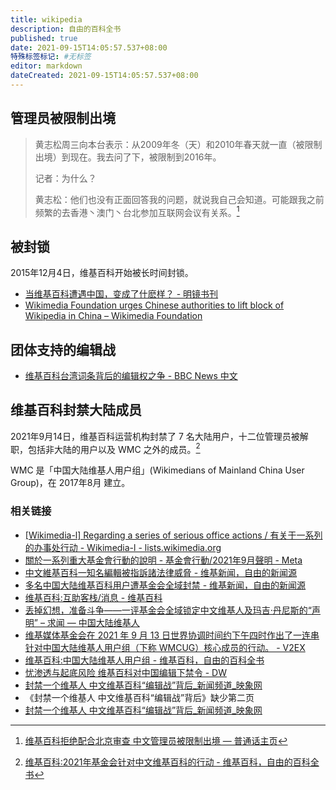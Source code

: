 ```yaml
---
title: wikipedia
description: 自由的百科全书
published: true
date: 2021-09-15T14:05:57.537+08:00
特殊标签标记: #无标签
editor: markdown
dateCreated: 2021-09-15T14:05:57.537+08:00
---
```


## 管理员被限制出境

> 黄志松周三向本台表示：从2009年冬（天）和2010年春天就一直（被限制出境）到现在。我去问了下，被限制到2016年。  
>
> 记者：为什么？  
>
> 黄志松：他们也没有正面回答我的问题，就说我自己会知道。可能跟我之前频繁的去香港丶澳门丶台北参加互联网会议有关系。[^sy2-0]

[^sy2-0]: [维基百科拒绝配合北京审查 中文管理员被限制出境 — 普通话主页](https://web.archive.org/web/20210906234108/https://www.rfa.org/mandarin/yataibaodao/meiti/sy2-08142013133940.html)

## 被封锁

2015年12月4日，维基百科开始被长时间封锁。

+ [当维基百科遭遇中国，变成了什麽样？ - 明镜书刊](https://web.archive.org/web/20200222174545/http://www.rfi.fr/cn/中国/20151213-当维基百科遭遇中国，变成了什麽样？)
+ [Wikimedia Foundation urges Chinese authorities to lift block of Wikipedia in China – Wikimedia Foundation](https://web.archive.org/web/20210727020234/https://wikimediafoundation.org/news/2019/05/17/wikimedia-foundation-urges-chinese-authorities-to-lift-block-of-wikipedia-in-china/)

## 团体支持的编辑战

+ [维基百科台湾词条背后的编辑权之争 - BBC News 中文](https://web.archive.org/web/20210819054827/https://www.bbc.com/zhongwen/simp/chinese-news-49958127)

## 维基百科封禁大陆成员

2021年9月14日，维基百科运营机构封禁了 7 名大陆用户，十二位管理员被解职，包括非大陆的用户以及 WMC 之外的成员。[^2021_WMFC]

[^2021_WMFC]: [维基百科:2021年基金会针对中文维基百科的行动 - 维基百科，自由的百科全书](https://web.archive.org/web/20210915062447/https://zh.wikipedia.org/zh-hans/Wikipedia:2021年基金會針對中文維基百科的行動)

WMC 是「中国大陆维基人用户组」(Wikimedians of Mainland China User Group)，在 2017年8月 建立。

### 相关链接

+ [[Wikimedia-l] Regarding a series of serious office actions / 有关于一系列的办事处行动 - Wikimedia-l - lists.wikimedia.org](https://web.archive.org/web/20210914233855/https://lists.wikimedia.org/hyperkitty/list/wikimedia-l@lists.wikimedia.org/message/6ANVSSZWOGH27OXAIN2XMJ2X7NWRVURF/)
+ [關於一系列重大基金會行動的說明 - 基金會行動/2021年9月聲明 - Meta](https://web.archive.org/web/20210914125401/https://meta.m.wikimedia.org/wiki/Office_actions/September_2021_statement/zh)
+ [中文維基百科一知名編輯被指訴諸法律威脅 - 维基新闻，自由的新闻源](https://archive.is/UOEPG "https://zh.wikinews.org/wiki/中文維基百科一知名編輯被指訴諸法律威脅")
+ [多名中国大陆维基百科用户遭基金会全域封禁 - 维基新闻，自由的新闻源](https://archive.is/0kGXv "https://zh.wikinews.org/wiki/多名中国大陆维基百科用户遭基金会全域封禁")
+ [维基百科:互助客栈/消息 - 维基百科](https://web.archive.org/web/20210915060040/https://zh.wikipedia.org/zh-hans/Wikipedia:互助客栈/消息#近期的基金会行动)
+ [丢掉幻想，准备斗争——一评基金会全域锁定中文维基人及玛吉·丹尼斯的“声明” – 求闻 — 中国大陆维基人](https://web.archive.org/web/20210915042635/https://qiuwen.wmcug.org.cn/archives/390/on-wmf-office-action-zh-1/)
+ [维基媒体基金会在 2021 年 9 月 13 日世界协调时间约下午四时作出了一连串针对中国大陆维基人用户组（下称 WMCUG）核心成员的行动。 - V2EX](https://web.archive.org/web/20210915062226/https://www.v2ex.com/t/801692)
+ [维基百科:中国大陆维基人用户组 - 维基百科，自由的百科全书](https://web.archive.org/web/20210915062030/https://zh.wikipedia.org/zh-hans/Wikipedia:中国大陆维基人用户组)
+ [忧渗透与起底风险 维基百科对中国编辑下禁令 - DW](https://web.archive.org/web/20210915074321/https://www.dw.com/zh/忧渗透与起底风险-维基百科对中国编辑下禁令/a-59185673)
+ [封禁一个维基人 中文维基百科“编辑战”背后_新闻频道_映象网](https://web.archive.org/web/20210827165139/http://news.hnr.cn/sd/201403/t20140314_878535.html)
+ 《封禁一个维基人 中文维基百科“编辑战”背后》缺少第二页
+ [封禁一个维基人 中文维基百科“编辑战”背后_新闻频道_映象网](https://web.archive.org/web/20210915150823/https://news.hnr.cn/sd/201403/t20140314_878535_2.html)
